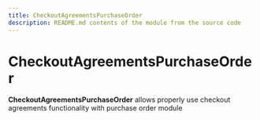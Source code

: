 ```yaml
---
title: CheckoutAgreementsPurchaseOrder
description: README.md contents of the module from the source code
---
```


# CheckoutAgreementsPurchaseOrder
**CheckoutAgreementsPurchaseOrder** allows properly use checkout agreements functionality with purchase order module

